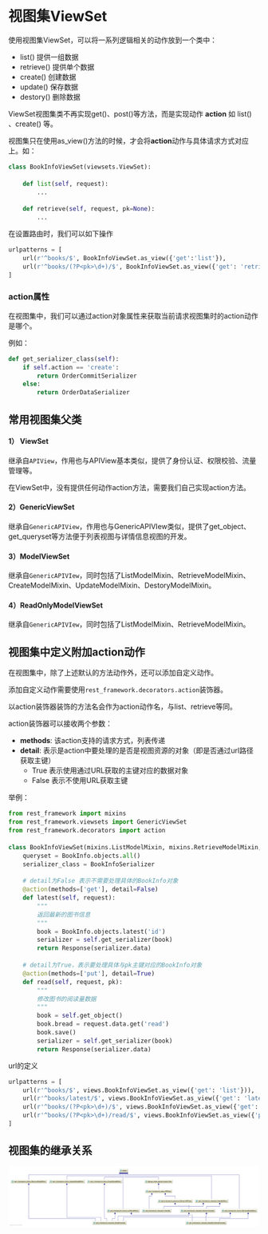 # 视图集ViewSet

使用视图集ViewSet，可以将一系列逻辑相关的动作放到一个类中：

* list()  提供一组数据
* retrieve()  提供单个数据
* create()  创建数据
* update()  保存数据
* destory()  删除数据

ViewSet视图集类不再实现get()、post()等方法，而是实现动作 **action** 如 list() 、create() 等。

视图集只在使用as_view()方法的时候，才会将**action**动作与具体请求方式对应上。如：

```python
class BookInfoViewSet(viewsets.ViewSet):

    def list(self, request):
        ...

    def retrieve(self, request, pk=None):
        ...
```

在设置路由时，我们可以如下操作

```python
urlpatterns = [
    url(r'^books/$', BookInfoViewSet.as_view({'get':'list'}),
    url(r'^books/(?P<pk>\d+)/$', BookInfoViewSet.as_view({'get': 'retrieve'})
]
```

### action属性

在视图集中，我们可以通过action对象属性来获取当前请求视图集时的action动作是哪个。

例如：

```python
def get_serializer_class(self):
    if self.action == 'create':
        return OrderCommitSerializer
    else:
        return OrderDataSerializer
```

## 常用视图集父类

#### 1） ViewSet

继承自`APIView`，作用也与APIView基本类似，提供了身份认证、权限校验、流量管理等。

在ViewSet中，没有提供任何动作action方法，需要我们自己实现action方法。

#### 2）GenericViewSet

继承自`GenericAPIView`，作用也与GenericAPIVIew类似，提供了get_object、get_queryset等方法便于列表视图与详情信息视图的开发。

#### 3）ModelViewSet

继承自`GenericAPIVIew`，同时包括了ListModelMixin、RetrieveModelMixin、CreateModelMixin、UpdateModelMixin、DestoryModelMixin。

#### 4）ReadOnlyModelViewSet

继承自`GenericAPIVIew`，同时包括了ListModelMixin、RetrieveModelMixin。

## 视图集中定义附加action动作

在视图集中，除了上述默认的方法动作外，还可以添加自定义动作。

添加自定义动作需要使用`rest_framework.decorators.action`装饰器。

以action装饰器装饰的方法名会作为action动作名，与list、retrieve等同。

action装饰器可以接收两个参数：

* **methods**:  该action支持的请求方式，列表传递
* **detail**:  表示是action中要处理的是否是视图资源的对象（即是否通过url路径获取主键）
  * True 表示使用通过URL获取的主键对应的数据对象
  * False 表示不使用URL获取主键

举例：

```python
from rest_framework import mixins
from rest_framework.viewsets import GenericViewSet
from rest_framework.decorators import action

class BookInfoViewSet(mixins.ListModelMixin, mixins.RetrieveModelMixin, GenericViewSet):
    queryset = BookInfo.objects.all()
    serializer_class = BookInfoSerializer

    # detail为False 表示不需要处理具体的BookInfo对象
    @action(methods=['get'], detail=False)
    def latest(self, request):
        """
        返回最新的图书信息
        """
        book = BookInfo.objects.latest('id')
        serializer = self.get_serializer(book)
        return Response(serializer.data)

    # detail为True，表示要处理具体与pk主键对应的BookInfo对象
    @action(methods=['put'], detail=True)
    def read(self, request, pk):
        """
        修改图书的阅读量数据
        """
        book = self.get_object()
        book.bread = request.data.get('read')
        book.save()
        serializer = self.get_serializer(book)
        return Response(serializer.data)
```

url的定义

```python
urlpatterns = [
    url(r'^books/$', views.BookInfoViewSet.as_view({'get': 'list'})),
    url(r'^books/latest/$', views.BookInfoViewSet.as_view({'get': 'latest'})),
    url(r'^books/(?P<pk>\d+)/$', views.BookInfoViewSet.as_view({'get': 'retrieve'})),
    url(r'^books/(?P<pk>\d+)/read/$', views.BookInfoViewSet.as_view({'put': 'read'})),
]
```



## 视图集的继承关系

![视图集的继承关系](/images/视图集类继承关系.png)